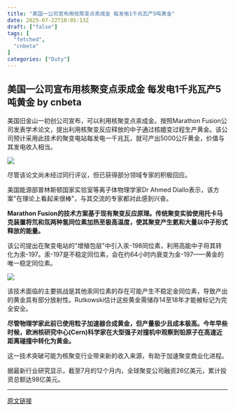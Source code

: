 ```yaml
---
title: "美国一公司宣布用核聚变点汞成金 每发电1千兆瓦产5吨黄金"
date: 2025-07-22T10:05:13Z
draft: ["false"]
tags: [
  "fetched",
  "cnbeta"
]
categories: ["Duty"]
---
```

美国一公司宣布用核聚变点汞成金 每发电1千兆瓦产5吨黄金 by cnbeta
------
<div style="margin-top:10px" class="content" id="artibody"><p><span style="text-wrap-mode: wrap;">美国旧金山一初创公司宣布，可以利用核聚变点汞成金。按照Marathon Fusion公司发表学术论文，提出利用核聚变反应释放的中子通过核嬗变过程生产黄金。该公司预计采用此技术的聚变电站每发电一千兆瓦，就可产出5000公斤黄金，价值与其发电收入相当。</span></p><div class="article-global"></div><p><a href="//img1.mydrivers.com/img/20250722/69b30f6350ec4078b7d15bcfc6044e4c.jpg" target="_blank"><img src="https://static.cnbetacdn.com/article/2025/0722/7464d56d88664aa.jpg"></a></p><p>尽管该论文尚未经过同行评议，但已获得部分领域专家的积极回应。</p><p>美国能源部普林斯顿国家实验室等离子体物理学家Dr Ahmed Diallo表示，该方案"在理论上看起来很棒"，与其交流的专家都对此感到兴奋。</p><p><strong>Marathon Fusion的技术方案基于现有聚变反应原理。传统聚变实验使用托卡马克装置将氘和氚两种氢同位素加热至极高温度，使其聚变产生氦和大量以中子形式释放的能量。</strong></p><p>该公司提出在聚变电站的"增殖包层"中引入汞-198同位素，利用高能中子将其转化为汞-197。汞-197是不稳定同位素，会在约64小时内衰变为金-197——黄金的唯一稳定同位素。</p><p><a href="//img1.mydrivers.com/img/20250722/f5ad85012f8d4c1d9281160b53cfb159.jpg" target="_blank"><img src="https://static.cnbetacdn.com/article/2025/0722/4bdcc99e5cfdc19.jpg"></a></p><p>该技术面临的主要挑战是其他汞同位素的存在可能产生不稳定金同位素，导致产出的黄金具有部分放射性。Rutkowski估计这些黄金需储存14至18年才能被标记为完全安全。</p><p><strong>尽管物理学家此前已使用粒子加速器合成黄金，但产量极少且成本极高。今年早些时候，欧洲核研究中心(Cern)科学家在大型强子对撞机中观察到铅原子在高速近距离碰撞中转化为黄金。</strong></p><p>这一技术突破可能为核聚变行业带来新的收入来源，有助于加速聚变商业化进程。</p><p>据最新行业研究显示，截至7月的12个月内，全球聚变公司融资26亿美元，累计投资总额达98亿美元。</p><p></p></div>  
<hr>
<a href="https://m.cnbeta.com.tw/wap/view/1514708.htm",target="_blank" rel="noopener noreferrer">原文链接</a>
